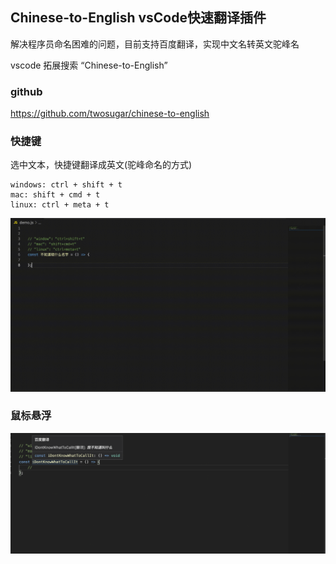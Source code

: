 ## Chinese-to-English vsCode快速翻译插件
解决程序员命名困难的问题，目前支持百度翻译，实现中文名转英文驼峰名

vscode 拓展搜索 “Chinese-to-English”

### github
https://github.com/twosugar/chinese-to-english

### 快捷键
选中文本，快捷键翻译成英文(驼峰命名的方式)
```
windows: ctrl + shift + t
mac: shift + cmd + t
linux: ctrl + meta + t
```
![](assert/img/demovideo1.gif)

### 鼠标悬浮
![](assert/img/demoimg1.png)
